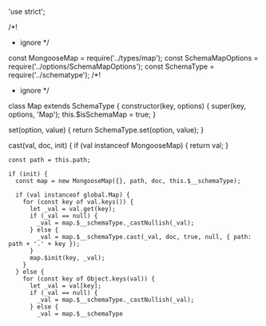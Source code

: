 'use strict';

/*!
 * ignore
 */

const MongooseMap = require('../types/map');
const SchemaMapOptions = require('../options/SchemaMapOptions');
const SchemaType = require('../schematype');
/*!
 * ignore
 */

class Map extends SchemaType {
  constructor(key, options) {
    super(key, options, 'Map');
    this.$isSchemaMap = true;
  }

  set(option, value) {
    return SchemaType.set(option, value);
  }

  cast(val, doc, init) {
    if (val instanceof MongooseMap) {
      return val;
    }

    const path = this.path;

    if (init) {
      const map = new MongooseMap({}, path, doc, this.$__schemaType);

      if (val instanceof global.Map) {
        for (const key of val.keys()) {
          let _val = val.get(key);
          if (_val == null) {
            _val = map.$__schemaType._castNullish(_val);
          } else {
            _val = map.$__schemaType.cast(_val, doc, true, null, { path: path + '.' + key });
          }
          map.$init(key, _val);
        }
      } else {
        for (const key of Object.keys(val)) {
          let _val = val[key];
          if (_val == null) {
            _val = map.$__schemaType._castNullish(_val);
          } else {
            _val = map.$__schemaType